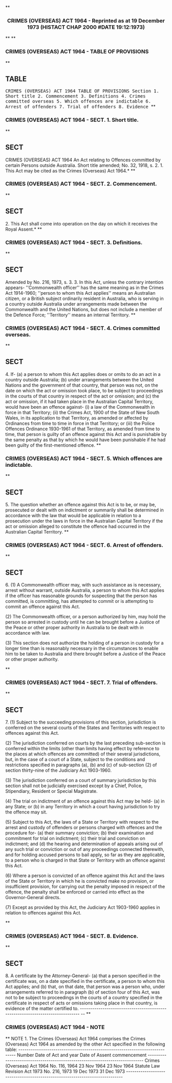 **<b>

### <center><name>CRIMES (OVERSEAS) ACT 1964 - Reprinted as at 19 December 1973 (HISTACT CHAP 2000 #DATE 19:12:1973) </name></center>
</b>** 
**<b>

### <name>CRIMES (OVERSEAS) ACT 1964 - TABLE OF PROVISIONS </name>
</b>** 

## TABLE
<tables> <tt><lf>                        CRIMES  (OVERSEAS)  ACT  1964<lf> <lf>                              TABLE  OF  PROVISIONS<lf> Section<lf>   1\.        Short title<lf>   2\.        Commencement<lf>   3\.        Definitions<lf>   4\.        Crimes committed overseas<lf>   5\.        Which offences are indictable<lf>   6\.        Arrest of offenders<lf>   7\.        Trial of offenders<lf>   8\.        Evidence </lf></lf></lf></lf></lf></lf></lf></lf></lf></lf></lf></lf></tt></tables>
**<b>

### <name>CRIMES (OVERSEAS) ACT 1964 - SECT. 1\. Short title. </name>
</b>** 

## SECT
<sect>                        CRIMES  (OVERSEAS)  ACT  1964<lf> An Act relating to Offences committed by certain Persons outside Australia.<lf> Short title amended; No. 32, 1918, s. 2.<lf>   1\. This Act may be cited as the Crimes (Overseas) Act 1964.*<lf> </lf></lf></lf></lf></sect>
**<b>

### <name>CRIMES (OVERSEAS) ACT 1964 - SECT. 2\. Commencement. </name>
</b>** 

## SECT
<sect>   2\. This Act shall come into operation on the day on which it receives the Royal Assent.*<lf> </lf></sect>
**<b>

### <name>CRIMES (OVERSEAS) ACT 1964 - SECT. 3\. Definitions. </name>
</b>** 

## SECT
<sect> Amended by No. 216, 1973, s. 3.<lf>   3\. In this Act, unless the contrary intention appears-<lf> <lf>   ''Commonwealth officer'' has the same meaning as in the Crimes Act 1914-1960; <lf> <lf>   ''person to whom this Act applies'' means an Australian citizen, or a British subject ordinarily resident in Australia, who is serving in a country outside Australia under arrangements made between the Commonwealth and the United Nations, but does not include a member of the Defence Force;<lf> <lf>   ''Territory'' means an internal Territory.<lf> </lf></lf></lf></lf></lf></lf></lf></lf></sect>
**<b>

### <name>CRIMES (OVERSEAS) ACT 1964 - SECT. 4\. Crimes committed overseas. </name>
</b>** 

## SECT
<sect>   4\. If-<lf> <lf>   (a)  a person to whom this Act applies does or omits to do an act in a country outside Australia;<lf> <lf>   (b)  under arrangements between the United Nations and the government of that country, that person was not, on the date on which the act or omission took place, to be subject to proceedings in the courts of that country in respect of the act or omission; and<lf> <lf>   (c)  the act or omission, if it had taken place in the Australian Capital Territory, would have been an offence against-<lf> <lf>       (i)  a law of the Commonwealth in force in that Territory;<lf> <lf>      (ii)  the Crimes Act, 1900 of the State of New South Wales, in its application to that Territory, as amended or affected by Ordinances from time to time in force in that Territory; or<lf> <lf>      (iii)  the Police Offences Ordinance 1930-1961 of that Territory, as amended from time to time,<lf> that person is guilty of an offence against this Act and is punishable by the same penalty as that by which he would have been punishable if he had been guilty of the first-mentioned offence.<lf> </lf></lf></lf></lf></lf></lf></lf></lf></lf></lf></lf></lf></lf></lf></sect>
**<b>

### <name>CRIMES (OVERSEAS) ACT 1964 - SECT. 5\. Which offences are indictable. </name>
</b>** 

## SECT
<sect>   5\. The question whether an offence against this Act is to be, or may be, prosecuted or dealt with on indictment or summarily shall be determined in accordance with the law that would be applicable in relation to a prosecution under the laws in force in the Australian Capital Territory if the act or omission alleged to constitute the offence had occurred in the Australian Capital Territory.<lf> </lf></sect>
**<b>

### <name>CRIMES (OVERSEAS) ACT 1964 - SECT. 6\. Arrest of offenders. </name>
</b>** 

## SECT
<sect>   6\. (1) A Commonwealth officer may, with such assistance as is necessary, arrest without warrant, outside Australia, a person to whom this Act applies if the officer has reasonable grounds for suspecting that the person has committed, is committing, has attempted to commit or is attempting to commit an offence against this Act.<lf> 

  (2) The Commonwealth officer, or a person authorized by him, may hold the person so arrested in custody until he can be brought before a Justice of the Peace or other proper authority in Australia to be dealt with in accordance with law.<lf> <p>  (3) This section does not authorize the holding of a person in custody for a longer time than is reasonably necessary in the circumstances to enable him to be taken to Australia and there brought before a Justice of the Peace or other proper authority.<lf> </lf></p></lf>
</lf></sect>
**<b>

### <name>CRIMES (OVERSEAS) ACT 1964 - SECT. 7\. Trial of offenders. </name>
</b>** 

## SECT
<sect>   7\. (1) Subject to the succeeding provisions of this section, jurisdiction is conferred on the several courts of the States and Territories with respect to offences against this Act.<lf> 

  (2) The jurisdiction conferred on courts by the last preceding sub-section is conferred within the limits (other than limits having effect by reference to the places at which offences are committed) of their several jurisdictions, but, in the case of a court of a State, subject to the conditions and restrictions specified in paragraphs (a), (b) and (c) of sub-section (2) of section thirty-nine of the Judiciary Act 1903-1960.<lf> <p>  (3) The jurisdiction conferred on a court of summary jurisdiction by this section shall not be judicially exercised except by a Chief, Police, Stipendiary, Resident or Special Magistrate. </p><p>  (4) The trial on indictment of an offence against this Act may be held-<lf> <lf>   (a)  in any State; or<lf> <lf>   (b)  in any Territory in which a court having jurisdiction to try the offence may sit.<lf> <p>  (5) Subject to this Act, the laws of a State or Territory with respect to the arrest and custody of offenders or persons charged with offences and the procedure for-<lf> <lf>   (a)  their summary conviction;<lf> <lf>   (b)  their examination and commitment for trial on indictment;<lf> <lf>   (c)  their trial and conviction on indictment; and<lf> <lf>   (d)  the hearing and determination of appeals arising out of any such trial or conviction or out of any proceedings connected therewith,<lf> and for holding accused persons to bail apply, so far as they are applicable, to a person who is charged in that State or Territory with an offence against this Act.<lf> <p>  (6) Where a person is convicted of an offence against this Act and the laws of the State or Territory in which he is convicted make no provision, or insufficient provision, for carrying out the penalty imposed in respect of the offence, the penalty shall be enforced or carried into effect as the Governor-General directs.<lf> <p>  (7) Except as provided by this Act, the Judiciary Act 1903-1960 applies in relation to offences against this Act.<lf> </lf></p></lf></p></lf></lf></lf></lf></lf></lf></lf></lf></lf></lf></p></lf></lf></lf></lf></lf></p></lf>
</lf></sect>
**<b>

### <name>CRIMES (OVERSEAS) ACT 1964 - SECT. 8\. Evidence. </name>
</b>** 

## SECT
<sect>   8\. A certificate by the Attorney-General-<lf> <lf>   (a)  that a person specified in the certificate was, on a date specified in the certificate, a person to whom this Act applies; and<lf> <lf>   (b)  that, on that date, that person was a person who, under arrangements referred to in paragraph (b) of section four of this Act, was not to be subject to proceedings in the courts of a country specified in the certificate in respect of acts or omissions taking place in that country,<lf> is evidence of the matter certified to.<lf> ------------------------------------------------------------------------------ -- <lf> </lf></lf></lf></lf></lf></lf></lf></sect>
**<b>

### <name>CRIMES (OVERSEAS) ACT 1964 - NOTE </name>
</b>** <lf>                                       NOTE<lf> 1\.  The Crimes (Overseas) Act 1964 comprises the Crimes (Overseas) Act 1964 as amended by the other Act specified in the following table:<lf> ----------------------------------------------------------------------------<lf> <lf>                                 Number                       Date of<lf>     Act                         and year        Date of<lf>                                                 Assent       commencement<lf> ---------------------------------------------------------------------------- <lf> <lf>     Crimes (Overseas) Act<lf>     1964                        No. 116, 1964   23 Nov 1964  23 Nov 1964<lf>     Statute Law Revision Act<lf>     1973                        No. 216, 1973   19 Dec 1973  31 Dec 1973<lf> ---------------------------------------------------------------------------- <lf> </lf></lf></lf></lf></lf></lf></lf></lf></lf></lf></lf></lf></lf></lf></lf>
